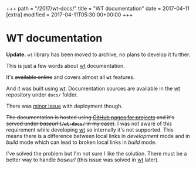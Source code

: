 +++
path = "/2017/wt-docs/"
title = "WT documentation"
date = 2017-04-11
[extra]
modified = 2017-04-11T05:30:00+00:00
+++
# WT documentation

<div class="note">

**Update.** `wt` library has been moved to archive, no plans to develop it further.

</div>

This is just a few words about [wt][wt] documentation.

It's ~~available online~~ and covers almost all **`wt`** features.

And it was built using [wt][wt]. Documentation sources are available in
the [wt][wt] repository under `docs/` folder.

There was [minor issue][baseurl-issue] with deployment though.

~~The documentation is hosted using [GitHub pages for projects][ghp] and it's
served under *baseurl* (**`/wt-docs/`** in my case)~~. I was not aware of this
requirement while developing [wt][wt] so internally it's not supported. This
means there is a difference between local links in *development* mode and in
*build* mode which can lead to broken local links in *build* mode.

I've solved the problem but I'm not sure I like the
solution. There must be a better way to handle *baseurl* (this issue was
solved in [wt][wt] later).


[wt]: https://github.com/ysegorov/wt/
[ghp]: https://help.github.com/articles/user-organization-and-project-pages/#project-pages
[baseurl-issue]: https://github.com/ysegorov/wt/issues/28
